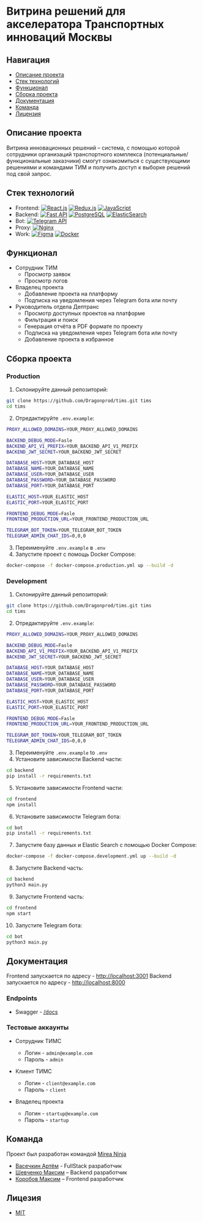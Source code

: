 # Витрина решений для акселератора Транспортных инноваций Москвы

## Навигация

- [Описание проекта](#desc)
- [Стек технологий](#stack)
- [Функционал](#functionality)
- [Сборка проекта](#launch)
- [Документация](#docs)
- [Команда](#team)
- [Лицензия](#license)

<a name="desc"></a>

## Описание проекта

Витрина инновационных решений – система, с помощью которой сотрудники организаций транспортного комплекса (потенциальные/функциональные заказчики) смогут ознакомиться с существующими решениями и командами ТИМ и получить доступ к выборке решений под свой запрос.

<a name="stack"></a>

## Стек технологий

- Frontend:
  [![React.js](https://img.shields.io/badge/React.js-61DAFB?logo=react&logoColor=black)](https://reactjs.org/)
  [![Redux.js](https://img.shields.io/badge/Redux.js-764ABC?logo=redux&logoColor=white)](https://redux.js.org/)
  [![JavaScript](https://img.shields.io/badge/JavaScript-F7DF1E?logo=javascript&logoColor=black)](https://developer.mozilla.org/en-US/docs/Web/JavaScript)
- Backend:
  [![Fast API](https://img.shields.io/badge/FastAPI-009485?logo=fastapi&logoColor=white)](https://fastapi.tiangolo.com/)
  [![PostgreSQL](https://img.shields.io/badge/PostgreSQL-4169E1?logo=postgresql&logoColor=white)](https://www.postgresql.org/)
  [![ElasticSearch](https://img.shields.io/badge/ElasticSearch-009485?logo=elasticsearch&logoColor=white)](https://www.elastic.co/)
- Bot:
  [![Telegram API](https://img.shields.io/badge/Telegram-555555.svg?logo=telegram&logoColor=white)](https://core.telegram.org/)
- Proxy:
  [![Nginx](https://img.shields.io/badge/Nginx-009639.svg?logo=nginx&logoColor=white)](https://nginx.org/)
- Work:
  [![Figma](https://img.shields.io/badge/Figma-F24E1E?logo=figma&logoColor=white)](https://www.figma.com/)
  [![Docker](https://img.shields.io/badge/Docker-%230db7ed.svg?logo=docker&logoColor=white)](https://www.docker.com/)

<a name="functionality"></a>

## Функционал

- Сотрудник ТИМ
  - Просмотр заявок
  - Просмотр логов
- Владелец проекта
  - Добавление проекта на платформу
  - Подписка на уведомления через Telegram бота или почту
- Руководитель отдела Дептранс
  - Просмотр доступных проектов на платформе
  - Фильтрация и поиск
  - Генерация отчёта в PDF формате по проекту
  - Подписка на уведомления через Telegram бота или почту
  - Добавление проекта в избранное

<a name="launch"></a>

## Сборка проекта

### Production

1. Склонируйте данный репозиторий:

```sh
git clone https://github.com/Dragonprod/tims.git tims
cd tims
```

2. Отредактируйте `.env.example`:

```sh
PROXY_ALLOWED_DOMAINS=YOUR_PROXY_ALLOWED_DOMAINS

BACKEND_DEBUG_MODE=Fasle
BACKEND_API_V1_PREFIX=YOUR_BACKEND_API_V1_PREFIX
BACKEND_JWT_SECRET=YOUR_BACKEND_JWT_SECRET

DATABASE_HOST=YOUR_DATABASE_HOST
DATABASE_NAME=YOUR_DATABASE_NAME
DATABASE_USER=YOUR_DATABASE_USER
DATABASE_PASSWORD=YOUR_DATABASE_PASSWORD
DATABASE_PORT=YOUR_DATABASE_PORT

ELASTIC_HOST=YOUR_ELASTIC_HOST
ELASTIC_PORT=YOUR_ELASTIC_PORT

FRONTEND_DEBUG_MODE=Fasle
FRONTEND_PRODUCTION_URL=YOUR_FRONTEND_PRODUCTION_URL

TELEGRAM_BOT_TOKEN=YOUR_TELEGRAM_BOT_TOKEN
TELEGRAM_ADMIN_CHAT_IDS=0,0,0
```

3. Переименуйте `.env.example` в `.env`
4. Запустите проект с помощь Docker Compose:

```sh
docker-compose -f docker-compose.production.yml up --build -d
```

### Development

1. Склонируйте данный репозиторий:

```sh
git clone https://github.com/Dragonprod/tims.git tims
cd tims
```

2. Отредактируйте `.env.example`:

```sh
PROXY_ALLOWED_DOMAINS=YOUR_PROXY_ALLOWED_DOMAINS

BACKEND_DEBUG_MODE=Fasle
BACKEND_API_V1_PREFIX=YOUR_BACKEND_API_V1_PREFIX
BACKEND_JWT_SECRET=YOUR_BACKEND_JWT_SECRET

DATABASE_HOST=YOUR_DATABASE_HOST
DATABASE_NAME=YOUR_DATABASE_NAME
DATABASE_USER=YOUR_DATABASE_USER
DATABASE_PASSWORD=YOUR_DATABASE_PASSWORD
DATABASE_PORT=YOUR_DATABASE_PORT

ELASTIC_HOST=YOUR_ELASTIC_HOST
ELASTIC_PORT=YOUR_ELASTIC_PORT

FRONTEND_DEBUG_MODE=Fasle
FRONTEND_PRODUCTION_URL=YOUR_FRONTEND_PRODUCTION_URL

TELEGRAM_BOT_TOKEN=YOUR_TELEGRAM_BOT_TOKEN
TELEGRAM_ADMIN_CHAT_IDS=0,0,0
```

3. Переименуйте `.env.example` to `.env`
4. Установите зависимости Backend части:

```sh
cd backend
pip install -r requirements.txt
```

5. Установите зависимости Frontend части:

```sh
cd frontend
npm install
```

6. Установите зависимости Telegram бота:

```sh
cd bot
pip install -r requirements.txt
```

7. Запустите базу данных и Elastic Search с помощью Docker Compose:

```sh
docker-compose -f docker-compose.development.yml up --build -d
```

8. Запустите Backend часть:

```sh
cd backend
python3 main.py
```

9. Запустите Frontend часть:

```sh
cd frontend
npm start
```

10. Запустите Telegram бота:

```sh
cd bot
python3 main.py
```

<a name="docs"></a>

## Документация

Frontend запускается по адресу - [http://localhost:3001](http://localhost:3001 "url запуска frontend")
Backend запускается по адресу - [http://localhost:8000](http://localhost:8000 "url запуска backend")

### Endpoints

- Swagger - [/docs](http://localhost:8000/docs "url запуска Swagger")

### Тестовые аккаунты

- Сотрудник ТИМС

  - Логин - `admin@example.com`
  - Пароль - `admin`

- Клиент ТИМС

  - Логин - `client@example.com`
  - Пароль - `client`

- Владелец проекта
  - Логин - `startup@example.com`
  - Пароль - `startup`

<a name="team"></a>

## Команда

Проект был разработан командой [Mirea Ninja](https://github.com/Ninja-Official)

- [Васечкин Артём](https://t.me/DragonProd) - FullStack разработчик
- [Шевченко Максим](https://t.me/Shmyaks) – Backend разработчик
- [Коробов Максим](https://t.me/maxcore25) – Frontend разработчик

<a name="license"></a>

## Лицезия

- [MIT](LICENSE)
